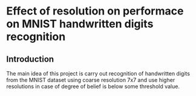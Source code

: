 # Effect of resolution on performace on MNIST handwritten digits recognition

## Introduction

The main idea of this project is carry out recognition of handwritten digits from the MNIST dataset using coarse resolution 7x7 and use higher resolutions in case of degree of belief is below some threshold value. 
